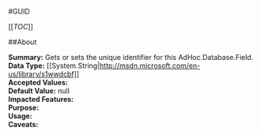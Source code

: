 #GUID

[[_TOC_]]

##About

**Summary:**  Gets or sets the unique identifier for this AdHoc.Database.Field.   
**Data Type:** [[System.String|http://msdn.microsoft.com/en-us/library/s1wwdcbf]]  
**Accepted Values:**   
**Default Value:** null  
**Impacted Features:**   
**Purpose:**   
**Usage:**   
**Caveats:**   

